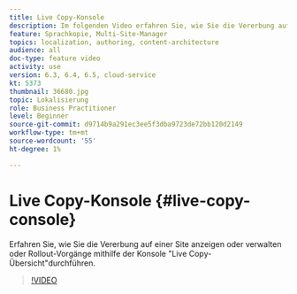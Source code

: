 ```yaml
---
title: Live Copy-Konsole
description: Im folgenden Video erfahren Sie, wie Sie die Vererbung auf einer Site anzeigen oder verwalten oder Rollout-Vorgänge mithilfe der Konsole "Live Copy-Übersicht"durchführen.
feature: Sprachkopie, Multi-Site-Manager
topics: localization, authoring, content-architecture
audience: all
doc-type: feature video
activity: use
version: 6.3, 6.4, 6.5, cloud-service
kt: 5373
thumbnail: 36680.jpg
topic: Lokalisierung
role: Business Practitioner
level: Beginner
source-git-commit: d9714b9a291ec3ee5f3dba9723de72bb120d2149
workflow-type: tm+mt
source-wordcount: '55'
ht-degree: 1%

---
```



# Live Copy-Konsole {#live-copy-console}

Erfahren Sie, wie Sie die Vererbung auf einer Site anzeigen oder verwalten oder Rollout-Vorgänge mithilfe der Konsole &quot;Live Copy-Übersicht&quot;durchführen.

>[!VIDEO](https://video.tv.adobe.com/v/36680?quality=12&learn=on)
